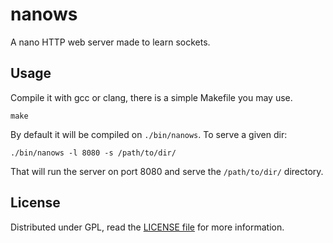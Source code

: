 nanows
======

A nano HTTP web server made to learn sockets.

Usage
-----

Compile it with gcc or clang, there is a simple Makefile you may use.

    make

By default it will be compiled on `./bin/nanows`. To serve a given dir:

    ./bin/nanows -l 8080 -s /path/to/dir/

That will run the server on port 8080 and serve the `/path/to/dir/` directory.

License
-------

Distributed under GPL, read the [LICENSE file](LICENSE) for more information.
